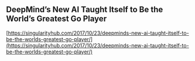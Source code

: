 ## DeepMind’s New AI Taught Itself to Be the World’s Greatest Go Player
  
  [https://singularityhub.com/2017/10/23/deepminds-new-ai-taught-itself-to-be-the-worlds-greatest-go-player/](https://singularityhub.com/2017/10/23/deepminds-new-ai-taught-itself-to-be-the-worlds-greatest-go-player/)